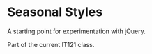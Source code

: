 # Seasonal Styles

A starting point for experimentation with jQuery.

Part of the current IT121 class.
